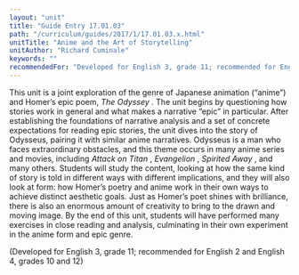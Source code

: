 ```yaml
---
layout: "unit"
title: "Guide Entry 17.01.03"
path: "/curriculum/guides/2017/1/17.01.03.x.html"
unitTitle: "Anime and the Art of Storytelling"
unitAuthor: "Richard Cuminale"
keywords: ""
recommendedFor: "Developed for English 3, grade 11; recommended for English 2 and English 4, grades 10 and 12"
---
```

<main>
<p>
This unit is a joint exploration of the genre of Japanese animation (“anime”) and Homer’s epic poem,
<em>
The Odyssey
</em>
. The unit begins by questioning how stories work in general and what makes a narrative “epic” in particular. After establishing the foundations of narrative analysis and a set of concrete expectations for reading epic stories, the unit dives into the story of Odysseus, pairing it with similar anime narratives. Odysseus is a man who faces extraordinary obstacles, and this theme occurs in many anime series and movies, including
<em>
Attack on Titan
</em>
,
<em>
Evangelion
</em>
,
<em>
Spirited Away
</em>
, and many others. Students will study the content, looking at how the same kind of story is told in different ways with different implications, and they will also look at form: how Homer’s poetry and anime work in their own ways to achieve distinct aesthetic goals. Just as Homer’s poet shines with brilliance, there is also an enormous amount of creativity to bring to the drawn and moving image. By the end of this unit, students will have performed many exercises in close reading and analysis, culminating in their own experiment in the anime form and epic genre.
</p>
<p>
(Developed for English 3, grade 11; recommended for English 2 and English 4, grades 10 and 12)
</p>
</main>